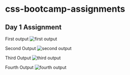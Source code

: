 # css-bootcamp-assignments

## Day 1 Assignment 

First output
![first output](https://github.com/apooja21/css-bootcamp-assignments/assets/60071208/ec77fd2a-c27c-4090-87c7-42c159f3a1eb)


Second Output
![second output](https://github.com/apooja21/css-bootcamp-assignments/assets/60071208/8b7ad172-6219-4be2-baef-ca36a0f67d9b)


Third Output
![third output](https://github.com/apooja21/css-bootcamp-assignments/assets/60071208/4f3bb025-cde7-4283-92f2-eaffb4010e2a)

Fourth Output
![fourth output](https://github.com/apooja21/css-bootcamp-assignments/assets/60071208/20363f84-0863-460c-bb4e-f8e263922615)
